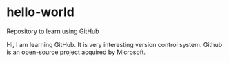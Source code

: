 # hello-world
Repository to learn using GitHub

Hi, I am learning GitHub. It is very interesting version control system.
Github is an open-source project acquired by Microsoft.
